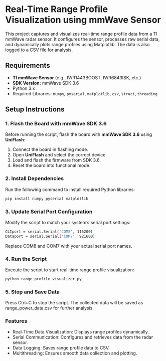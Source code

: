 # Real-Time Range Profile Visualization using mmWave Sensor  

This project captures and visualizes real-time range profile data from a TI mmWave radar sensor. It configures the sensor, processes raw serial data, and dynamically plots range profiles using Matplotlib. The data is also logged to a CSV file for analysis.  

## Requirements  
- **TI mmWave Sensor** (e.g., IWR1443BOOST, IWR6843ISK, etc.)  
- **SDK Version:** mmWave SDK 3.6  
- Python 3.x  
- Required Libraries: `numpy`, `pyserial`, `matplotlib`, `csv`, `struct`, `threading`  

## Setup Instructions  

### 1. Flash the Board with mmWave SDK 3.6  
Before running the script, flash the board with **mmWave SDK 3.6** using **UniFlash**:  
1. Connect the board in flashing mode.  
2. Open **UniFlash** and select the correct device.  
3. Load and flash the firmware from SDK 3.6.  
4. Reset the board into functional mode.  

### 2. Install Dependencies  
Run the following command to install required Python libraries:  
```bash
pip install numpy pyserial matplotlib
```
### 3. Update Serial Port Configuration
Modify the script to match your system’s serial port settings:
```bash
CLIport = serial.Serial('COM8', 115200)
Dataport = serial.Serial('COM7', 921600)
```
Replace COM8 and COM7 with your actual serial port names.

### 4. Run the Script
Execute the script to start real-time range profile visualization:
```bash
python range_profile_visualizer.py
```

### 5. Stop and Save Data

Press Ctrl+C to stop the script. The collected data will be saved as range_power_data.csv for further analysis.

### Features
- Real-Time Data Visualization: Displays range profiles dynamically.
- Serial Communication: Configures and retrieves data from the radar sensor.
- Data Logging: Saves range profile data to CSV.
- Multithreading: Ensures smooth data collection and plotting.
